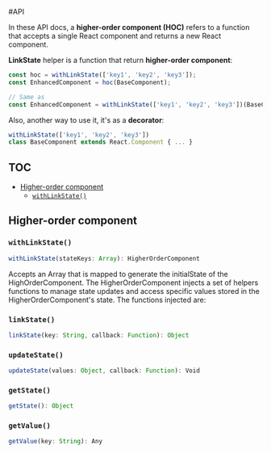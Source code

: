 #API

In these API docs, a **higher-order component (HOC)** refers to a function that accepts a single React component and returns a new React component.

**LinkState** helper is a function that return **higher-order component**:

```javascript
const hoc = withLinkState(['key1', 'key2', 'key3']);
const EnhancedComponent = hoc(BaseComponent);

// Same as
const EnhancedComponent = withLinkState(['key1', 'key2', 'key3'])(BaseComponent);
```

Also, another way to use it, it's as a **decorator**: 

```javascript
withLinkState(['key1', 'key2', 'key3'])
class BaseComponent extends React.Component { ... }
```

## TOC

* [Higher-order component](#higher-order-component)
  + [`withLinkState()`](#withlinkstate)
  
## Higher-order component

### `withLinkState()`

```javascript
withLinkState(stateKeys: Array): HigherOrderComponent
```  

Accepts an Array that is mapped to generate the initialState of the HighOrderComponent. The HigherOrderComponent injects a set of helpers functions
to manage state updates and access specific values stored in the HigherOrderComponent's state. The functions injected are:

### `linkState()`

```javascript
linkState(key: String, callback: Function): Object 
```  

### `updateState()`

```javascript
updateState(values: Object, callback: Function): Void
```  

### `getState()`

```javascript
getState(): Object
```  

### `getValue()`

```javascript
getValue(key: String): Any
```  

